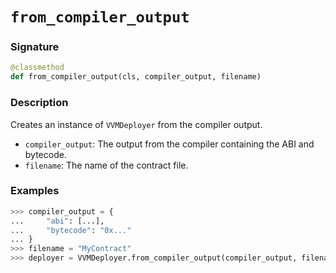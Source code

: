 # `from_compiler_output`

### Signature

```python
@classmethod
def from_compiler_output(cls, compiler_output, filename)
```

### Description

Creates an instance of `VVMDeployer` from the compiler output.

- `compiler_output`: The output from the compiler containing the ABI and bytecode.
- `filename`: The name of the contract file.

### Examples

```python
>>> compiler_output = {
...     "abi": [...],
...     "bytecode": "0x..."
... }
>>> filename = "MyContract"
>>> deployer = VVMDeployer.from_compiler_output(compiler_output, filename)
```
